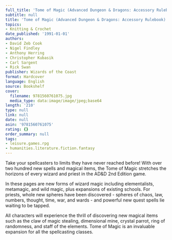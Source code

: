 ```yaml
---
full_title: 'Tome of Magic (Advanced Dungeon & Dragons: Accessory Rulebook)'
subtitle: null
title: 'Tome of Magic (Advanced Dungeon & Dragons: Accessory Rulebook)'
topics:
- Knitting & Crochet
date_published: '1991-01-01'
authors:
- David Zeb Cook
- Nigel Findley
- Anthony Herring
- Christopher Kubasik
- Carl Sargent
- Rick Swan
publisher: Wizards of the Coast
format: Hardcover
language: English
source: Bookshelf
cover:
  filename: 9781560761075.jpg
  media_type: data:image/image/jpeg;base64
length: '210'
type: null
link: null
date: null
asin: '9781560761075'
rating: {}
order_summary: null
tags:
- leisure.games.rpg
- humanities.literature.fiction.fantasy
---
```

Take your spellcasters to limits they have never reached before! With over two hundred new spells and magical items, the Tome of Magic stretches the horizons of every wizard and priest in the AD&D 2nd Edition game.

In these pages are new forms of wizard magic including elementalists, metamagic, and wild magic, plus expansions of existing schools. For priests, whole new spheres have been discovered - spheres of chaos, law, numbers, thought, time, war, and wards - and powerful new quest spells lie waiting to be tapped.

All characters will experience the thrill of discovering new magical items such as the claw of magic stealing, dimensional mine, crystal parrot, ring of randomness, and staff of the elements. Tome of Magic is an invaluable expansion for all the spellcasting classes.
